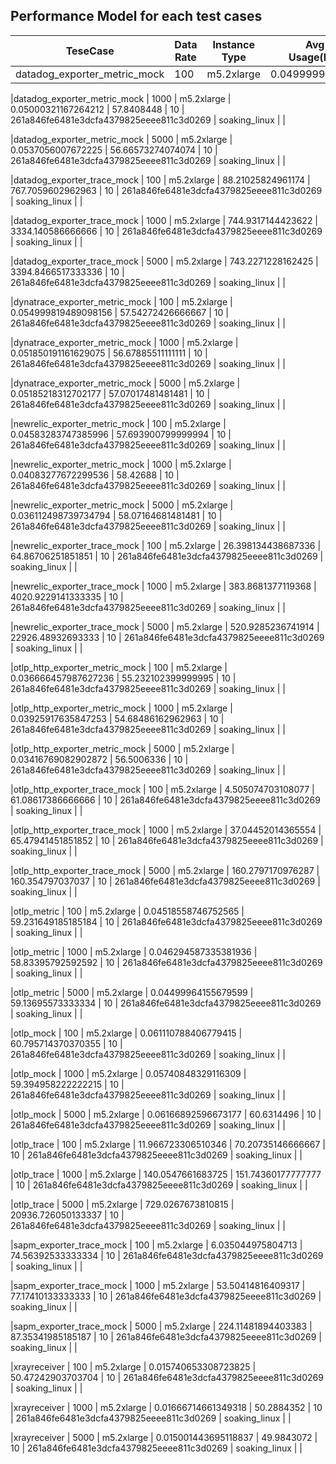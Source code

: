 ## Performance Model for each test cases

  | TeseCase | Data Rate | Instance Type | Avg CPU Usage(Percent) | Avg Memory Usage(Megabytes) | Collection Period | Commit Id  | Testing AMi  |   |   |
  |----------|-----------|---------------|---------------|------------------|-------------------|------------|---|---|---|
  |datadog_exporter_metric_mock | 100 | m5.2xlarge | 0.0499999136436068 | 57.350523259259255 | 10 | 261a846fe6481e3dcfa4379825eeee811c3d0269 | soaking_linux | |

  |datadog_exporter_metric_mock | 1000 | m5.2xlarge | 0.05000321167264212 | 57.8408448 | 10 | 261a846fe6481e3dcfa4379825eeee811c3d0269 | soaking_linux | |

  |datadog_exporter_metric_mock | 5000 | m5.2xlarge | 0.0537056007672225 | 56.66573274074074 | 10 | 261a846fe6481e3dcfa4379825eeee811c3d0269 | soaking_linux | |

  |datadog_exporter_trace_mock | 100 | m5.2xlarge | 88.21025824961174 | 767.7059602962963 | 10 | 261a846fe6481e3dcfa4379825eeee811c3d0269 | soaking_linux | |

  |datadog_exporter_trace_mock | 1000 | m5.2xlarge | 744.9317144423622 | 3334.140586666666 | 10 | 261a846fe6481e3dcfa4379825eeee811c3d0269 | soaking_linux | |

  |datadog_exporter_trace_mock | 5000 | m5.2xlarge | 743.2271228162425 | 3394.8466517333336 | 10 | 261a846fe6481e3dcfa4379825eeee811c3d0269 | soaking_linux | |

  |dynatrace_exporter_metric_mock | 100 | m5.2xlarge | 0.054999819489098156 | 57.54272426666667 | 10 | 261a846fe6481e3dcfa4379825eeee811c3d0269 | soaking_linux | |

  |dynatrace_exporter_metric_mock | 1000 | m5.2xlarge | 0.051850191161629075 | 56.67885511111111 | 10 | 261a846fe6481e3dcfa4379825eeee811c3d0269 | soaking_linux | |

  |dynatrace_exporter_metric_mock | 5000 | m5.2xlarge | 0.05185218312702177 | 57.07017481481481 | 10 | 261a846fe6481e3dcfa4379825eeee811c3d0269 | soaking_linux | |

  |newrelic_exporter_metric_mock | 100 | m5.2xlarge | 0.04583283747385996 | 57.693900799999994 | 10 | 261a846fe6481e3dcfa4379825eeee811c3d0269 | soaking_linux | |

  |newrelic_exporter_metric_mock | 1000 | m5.2xlarge | 0.04083277672299536 | 58.42688 | 10 | 261a846fe6481e3dcfa4379825eeee811c3d0269 | soaking_linux | |

  |newrelic_exporter_metric_mock | 5000 | m5.2xlarge | 0.036112498739734794 | 58.07164681481481 | 10 | 261a846fe6481e3dcfa4379825eeee811c3d0269 | soaking_linux | |

  |newrelic_exporter_trace_mock | 100 | m5.2xlarge | 26.398134438687336 | 64.86706251851851 | 10 | 261a846fe6481e3dcfa4379825eeee811c3d0269 | soaking_linux | |

  |newrelic_exporter_trace_mock | 1000 | m5.2xlarge | 383.8681377119368 | 4020.9229141333335 | 10 | 261a846fe6481e3dcfa4379825eeee811c3d0269 | soaking_linux | |

  |newrelic_exporter_trace_mock | 5000 | m5.2xlarge | 520.9285236741914 | 22926.48932693333 | 10 | 261a846fe6481e3dcfa4379825eeee811c3d0269 | soaking_linux | |

  |otlp_http_exporter_metric_mock | 100 | m5.2xlarge | 0.036666457987627236 | 55.232102399999995 | 10 | 261a846fe6481e3dcfa4379825eeee811c3d0269 | soaking_linux | |

  |otlp_http_exporter_metric_mock | 1000 | m5.2xlarge | 0.03925917635847253 | 54.68486162962963 | 10 | 261a846fe6481e3dcfa4379825eeee811c3d0269 | soaking_linux | |

  |otlp_http_exporter_metric_mock | 5000 | m5.2xlarge | 0.03416769082902872 | 56.5006336 | 10 | 261a846fe6481e3dcfa4379825eeee811c3d0269 | soaking_linux | |

  |otlp_http_exporter_trace_mock | 100 | m5.2xlarge | 4.505074703108077 | 61.08617386666666 | 10 | 261a846fe6481e3dcfa4379825eeee811c3d0269 | soaking_linux | |

  |otlp_http_exporter_trace_mock | 1000 | m5.2xlarge | 37.04452014365554 | 65.47941451851852 | 10 | 261a846fe6481e3dcfa4379825eeee811c3d0269 | soaking_linux | |

  |otlp_http_exporter_trace_mock | 5000 | m5.2xlarge | 160.2797170976287 | 160.354797037037 | 10 | 261a846fe6481e3dcfa4379825eeee811c3d0269 | soaking_linux | |

  |otlp_metric | 100 | m5.2xlarge | 0.04518558746752565 | 59.231649185185184 | 10 | 261a846fe6481e3dcfa4379825eeee811c3d0269 | soaking_linux | |

  |otlp_metric | 1000 | m5.2xlarge | 0.046294587335381936 | 58.83395792592592 | 10 | 261a846fe6481e3dcfa4379825eeee811c3d0269 | soaking_linux | |

  |otlp_metric | 5000 | m5.2xlarge | 0.04499964155679599 | 59.13695573333334 | 10 | 261a846fe6481e3dcfa4379825eeee811c3d0269 | soaking_linux | |

  |otlp_mock | 100 | m5.2xlarge | 0.061110788406779415 | 60.795714370370355 | 10 | 261a846fe6481e3dcfa4379825eeee811c3d0269 | soaking_linux | |

  |otlp_mock | 1000 | m5.2xlarge | 0.05740848329116309 | 59.394958222222215 | 10 | 261a846fe6481e3dcfa4379825eeee811c3d0269 | soaking_linux | |

  |otlp_mock | 5000 | m5.2xlarge | 0.06166892596673177 | 60.6314496 | 10 | 261a846fe6481e3dcfa4379825eeee811c3d0269 | soaking_linux | |

  |otlp_trace | 100 | m5.2xlarge | 11.966723306510346 | 70.20735146666667 | 10 | 261a846fe6481e3dcfa4379825eeee811c3d0269 | soaking_linux | |

  |otlp_trace | 1000 | m5.2xlarge | 140.0547661683725 | 151.74360177777777 | 10 | 261a846fe6481e3dcfa4379825eeee811c3d0269 | soaking_linux | |

  |otlp_trace | 5000 | m5.2xlarge | 729.0267673810815 | 20936.726050133337 | 10 | 261a846fe6481e3dcfa4379825eeee811c3d0269 | soaking_linux | |

  |sapm_exporter_trace_mock | 100 | m5.2xlarge | 6.035044975804713 | 74.56392533333334 | 10 | 261a846fe6481e3dcfa4379825eeee811c3d0269 | soaking_linux | |

  |sapm_exporter_trace_mock | 1000 | m5.2xlarge | 53.50414816409317 | 77.17410133333333 | 10 | 261a846fe6481e3dcfa4379825eeee811c3d0269 | soaking_linux | |

  |sapm_exporter_trace_mock | 5000 | m5.2xlarge | 224.11481894403383 | 87.35341985185187 | 10 | 261a846fe6481e3dcfa4379825eeee811c3d0269 | soaking_linux | |

  |xrayreceiver | 100 | m5.2xlarge | 0.015740653308723825 | 50.47242903703704 | 10 | 261a846fe6481e3dcfa4379825eeee811c3d0269 | soaking_linux | |

  |xrayreceiver | 1000 | m5.2xlarge | 0.01666714661349318 | 50.2884352 | 10 | 261a846fe6481e3dcfa4379825eeee811c3d0269 | soaking_linux | |

  |xrayreceiver | 5000 | m5.2xlarge | 0.015001443695118837 | 49.9843072 | 10 | 261a846fe6481e3dcfa4379825eeee811c3d0269 | soaking_linux | |

 
